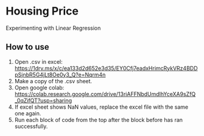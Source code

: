 # Housing Price

Experimenting with Linear Regression

## How to use

1. Open .csv in excel: https://1drv.ms/x/c/ea133d2d652e3d35/EY0Cfj7eadxHrimcRykVRz4BDDpSjnbR5G4jLt8Oe0y3_Q?e=Nqrm4n
2. Make a copy of the .csv sheet.
3. Open google colab: https://colab.research.google.com/drive/13riAFFNbdUmdIhYceXA9sZfQ_0qZifQT?usp=sharing
4. If excel sheet shows NaN values, replace the excel file with the same one again.
5. Run each block of code from the top after the block before has ran successfully.

